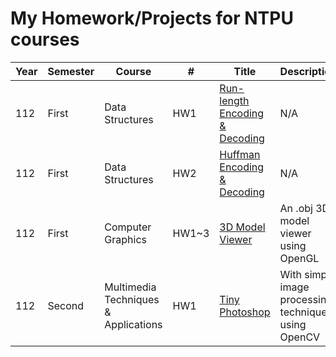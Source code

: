 My Homework/Projects for NTPU courses
========

| Year | Semester | Course | # | Title | Description |
| ---- | ---------| ------ | - | ----- | ----------- |
| 112 | First | Data Structures | HW1 | [Run-length Encoding & Decoding](https://github.com/viere1234/NTPU-Projects/tree/main/Data_Structures/HW1) | N/A |
| 112 | First | Data Structures | HW2 | [Huffman Encoding & Decoding](https://github.com/viere1234/NTPU-Projects/tree/main/Data_Structures/HW2) | N/A |
| 112 | First | Computer Graphics | HW1~3 | [3D Model Viewer](https://github.com/viere1234/NTPU-Projects/tree/main/Computer_Graphics) | An .obj 3D model viewer using OpenGL |
| 112 | Second | Multimedia Techniques & Applications | HW1 | [Tiny Photoshop](https://github.com/viere1234/NTPU-Projects/tree/main/Multimedia_Techniques_%26_Applications) | With simple image processing techniques using OpenCV |
